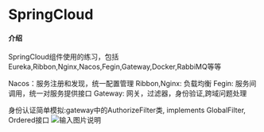 # SpringCloud

#### 介绍
SpringCloud组件使用的练习，包括Eureka,Ribbon,Nginx,Nacos,Fegin,Gateway,Docker,RabbiMQ等等

Nacos：服务注册和发现，统一配置管理
Ribbon,Nginx: 负载均衡
Fegin: 服务间调用，统一对服务提供接口
Gateway: 网关，过滤器，身份验证,跨域问题处理

身份认证简单模拟:gateway中的AuthorizeFilter类, implements GlobalFilter, Ordered接口
![输入图片说明](https://foruda.gitee.com/images/1688567135527503377/16a33b47_11778729.png "屏幕截图")